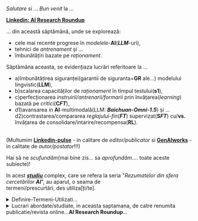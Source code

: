 *Salutare* si ... *Bun venit* la ...  

 [**Linkedin: AI Research Roundup**](https://www.google.com/search?q=AI+Research+Roundup&rlz=1C1CHBF_enRO1132RO1132&oq=AI+Research+Roundup&gs_lcrp=EgZjaHJvbWUyBggAEEUYOTIGCAEQRRg8MgYIAhBFGDwyBggDEEUYPNIBCTE3NTBqMGoxNagCCLACAQ&sourceid=chrome&ie=UTF-8)

... din această săptămână,  unde se explorează:
 - cele mai recente progrese în *modelele*-**AI**(***LLM***-uri),
 - tehnici de *antrenament* și ...
 - îmbunătățiri bazate pe *raționament*. 

Săptămâna aceasta, se evidențiaza lucrări referitoare la ...
 - a)îmbunătățirea siguranței(garantii de siguranta=**GR** ale...) modelului lingvistic(**LLM**),
 - b)scalarea capacităților de *raționament* în timpul testului(**s1**),
 - c)perfecționarea *instruirii/antrenarii/formarii* prin învățarea(*learning*) bazată pe *critici*(**C*FT***),
 - d1)avansarea in **AI**-multimodală(LLM: ***Baichuan-Omni-1.5***) și ...<br/>d2)contrastarea/compararea *reglajului-fin*(***FT***) supervizat(**S*FT***) cu/**vs.** învățarea de consolidare/intarire/recompensa(**RL**). 

<br>(Multumim [**Linkedin-pulse**](https://www.linkedin.com/pulse/ai-research-roundup-safety-scaling-multimodal-breakthroughs-dynuf) - in calitare de *editor/publicator* si [**GenAIworks**](https://www.linkedin.com/company/genaiworks/?lipi=urn%3Ali%3Apage%3Ad_flagship3_pulse_read%3Bqdtvwz5hT727bPTetmJkQA%3D%3D) - in calitate de *autor/postator*!!!)

Hai să ne *scufundăm*(mai bine zis... sa *aprofundăm*.... toate aceste subiecte)!

In acest [***studiu***](https://www.linkedin.com/pulse/ai-research-roundup-safety-scaling-multimodal-breakthroughs-dynuf/) complex, care se refera la seria "*Rezumatelor din sfera cercetărilor **AI***", au aparut, o seama de <br/>termeni/prescurtări, des utiliza[ți/te].

<details>
 <summary>Definire-Termeni-Utilizati...</summary>

Pentru inceput, pentru a intelege cu usurinta, acest articol/săptămânal, vom trece in revistă, cativa dintre acesti termeni:

 - [**LLM**](https://en.wikipedia.org/wiki/Large_language_model) - Large Language Model = Modele mari de Limbaj(scalate la diverse marimi/scale/scalari **1B**, **3B**, **8B**, **...**).
   <br/>Un *model de limbă/Limbaj mare* (**LLM**) este un tip de model de învățare automată(**ML**) conceput pentru sarcini de procesare a limbajului natural(**NLP**), cum ar fi generarea limbajului.
   <br/>**LLM**-urile sunt modele lingvistice cu mulți parametri și sunt instruite/antrenate/invatate/formate cu învățare auto-supravegheată([**SAL**](https://en.wikipedia.org/wiki/Supervised_learning)) pe o cantitate mare de text.
 - [**VML**](https://encord.com/blog/vision-language-models-guide/) - Vision-Language Models = Modele Vizuale de Limbaj .<br/>
 Aceste modele(**VML**) pot procesa și înțelege modalitățile de limbaj (text) și viziune (imagine) simultan pentru a efectua sarcini avansate de limbaj-viziune/vizual, cum ar fi *răspunsul la întrebări vizuale* ([**VQA**](https://vision-explorer.allenai.org/visual_question)), *subtitrărea imaginilor* și *căutarea text-la-imagine*;
 <br/> Aceste modele pot fi folosite(in mod repetat/recursiv) si in cazul *video*/*videoclip*-urilor, dat fiind faptul ca un *video* este o insiruire de mai multe cadre/imagini(*sprite*-uri). Deci video=**{**imagini**}**.
 - [**FT**](https://en.wikipedia.org/wiki/Fine-tuning_(deep_learning)) = Fine-Tuning = reglare/Tunare-Fina.
   <br/>În *învățarea-profundă*(**DL**) , *reglarea-fină*([**FT**](https://www.linkedin.com/pulse/building-fine-tuning-large-language-model-generative-ai-tazkera-haque-y8bcc/)) este o abordare/varianta a *transferului-de-învățare*, varianta în care, *parametrii-unui-model*(**LLM**) de *rețea-neuronală*([**NN**](https://en.wikipedia.org/wiki/Neural_network)) **pre-antrenată**, sunt antrenați/invațați/acordați/modificați/ajustați, pe/la *date-noi*.
   <br/>*Reglarea-fină*([**FT**](https://www.google.com/search?sca_esv=744faba34f407743&rlz=1C1CHBF_enRO1132RO1132&sxsrf=AHTn8zrr0TLZFmUEEwoawJ0AwF5IOI0fkA:1738759617183&q=.avi+fine+tuning+ai+model+llm&udm=2&fbs=ABzOT_BYhiZpMrUAF0c9tORwPGls0vqphpL9nGKy0PrLJqseLh0EQ6IW_YF9DHIKeRA2FImZJj7_nGLmr0IdZilOghZzNgMFk3aJ_aCLgBcYPfMMnTtkxvIFSifbF8fUw2Jv7wsjn4EFAru9uCvKItEWlh6Msc2bc_waqIcpbvO3hgkPwNEnEn1FFfLcV0CGEYhkFgRYo-ax&sa=X&ved=2ahUKEwih1tOqyKyLAxVcVfEDHfgkAi0QtKgLegQIDBAB&biw=1920&bih=911&dpr=1)) se poate face pe <ins>întreaga</ins> *rețea-neuronală*(**NN**), sau doar pe un *<ins>subset-de-straturi</ins>* ale *acesteia*(**NN**), caz în care, *straturile*, care *<ins>nu</ins> sunt reglate-fin*(**FT**), sunt „*înghețate*”(adică, acele *straturi*, [rămân](https://dexonline.ro/definitie/r%C4%83m%C3%AEn/701200) *<ins>ne</ins>modificate*/*<ins>nu</ins> sunt modificate*, în timpul *retro-propagarii*).
   <br/>Un *model*(**LLM**) poate fi, de asemenea, *<ins>mărit</ins>* cu „*adaptoare*”, care constau din/au mult-mai-puțini *parametrii*, decât *modelul-original*(**LLM**) și  care(**LLM**), apoi este reglat-fin(**FT**), într-un mod eficient(*Parameter-Efficient-Fine-Tuning*=**PEFT**), din punct de vedere(d.p.d.v.) al *parametrilor* sai, prin reglarea/ajustarea/acordarea *greutăților-adaptoarelor*(a se vedea si... Implementarea/ajustarea-**PEFT** eficienta prin *Low-Rank Adaptation*=**LoRA**) și/dar lăsând, restul *greutăților-modelului*(**LLM**), *înghețate*.
 - [**SFT**](https://huggingface.co/docs/trl/sft_trainer) = Supervised Fine-Tuning = reglare-Fină Supravegheată(Etichetată/Clasificată/Categorisită corespunzator).
   <br/>*Tunajul/Reglajul-fin(**FT**) supravegheat*(**S*FT***) este utilizat, în mod obișnuit, pt **antrenarea** *model*elor de limbaj(**LLM**), in a <ins>imita</ins>|<ins>cauta</ins>&<ins>reda</ins> *răspunsurile*-*adnotate*(etichetate), la instrucțiunile/regulile/cerintele/task-urile date/incredintate/cerute.
 - [**CFT**](https://arxiv.org/pdf/2501.17703?) = Critique Fine-Tuning = reglare-Fină Critică.
   <br/>*Tunarea/Reglarea-Fina(**FT**) Critică*(**C*FT***), este o strategie, în care *model*ele(**LLM**), învață să *critice*, răspunsurile zgomotoase(care d.p.d.v al sarcinii, sunt...partial|>**100%** sau total|=**100%** gresite=adica raspunsurile care au/poseda un **grad**=**procent**=**?** ***%*** de **incorectitdine**), mai degrabă/în loc să/decât să le *imite*... pe cele corecte(total-corecte=**100%** *corecte* = **0%** *incorecte*).
    <br/>Inspirat de *învățarea-umană*(procese care pun accent pe gândirea critică), **C*FT*** încurajează analiza mai profundă și nenuanțat(ă) - de înțelegere — trăsături adesea trecute cu vederea de către standardul **S*FT***.
 - [**RL**](https://en.wikipedia.org/wiki/Reinforcement_learning)  = Reinforcement Learning = învățăre prin consolidare/întărire(cu o recompensă bazată pe rezultate).
   <br/>*învățare prin întărire* -este un termen provenit din- psihologie(a se vedea subiectele [*întărire*](https://en.wikipedia.org/wiki/Reinforcement) și [*condiționare operantă*](https://en.wikipedia.org/wiki/Operant_conditioning)).
   <br/><br/>Încadrarea tipică a unui scenariu de *învățare prin întărire*([**RL**](https://en.wikipedia.org/wiki/Reinforcement_learning)):<br/>
   - un [agent](https://upload.wikimedia.org/wikipedia/commons/thumb/1/1b/Reinforcement_learning_diagram.svg/500px-Reinforcement_learning_diagram.svg.png) întreprinde **acțiuni** într-un *mediu*, care sunt
     - interpretate/evaluate/observate/recompensate/[răsplătite](https://dexonline.ro/definitie/par%C3%A0nd%C4%83r%C4%83t/534761) ca-o/într-o <ins>*recompensă*</ins> și
     - reprezentate de o *stare*,
     care sunt transmise <ins>agentului</ins>.

   *Învățarea prin consolidare*(**RL** ) este o zonă interdisciplinară a **învățării automate(ML**)** și a **controlului optim**, preocupată de(care se ocupa de_ modul în care un <ins>agent-inteligent</ins> ar trebui să ia **acțiuni** într-un *mediu-dinamic* pentru a maximiza un <ins>*semnal-de-recompensă*</ins>.
   <br/>*Învățarea prin consolidare/intarire*(**RL**) este una dintre cele trei(3) paradigme/modele/posibilitati/variante de bază(principale) ale ***învățării automate(ML)***, alături de **învățarea-supervizată/supravegheată/etichetată(SL-supervised-learning)** și de **învățarea-nesupravegheată/nesupervizată/neetichetată(unSL-unsupervised-learning)**.
 - [**OOD**](https://paperswithcode.com/task/ood-detection) = ***Out***-*Of*-**Distribution** = ([detectia](https://www.sciencedirect.com/science/article/abs/pii/S0950705125000231)) în(*Of*)-afara(***Out***)-Distribuției(**Distribution**).
   <br/>*Detectarea Out of Distribution*(**OOD**) este sarcina de a *detecta-instanțe*, care *nu aparțin distribuției*, pe care a fost *instruit/invatat/antrenat/format* **clasificatorul**.
   <br/>***Datele***-**OOD** sunt adesea denumite ***date***-„*nevăzute*”, deoarece *model*ul(**LLM**-ul) nu le-a *întâlnit/văzut* în timpul **antrenament***ului*.<br/>
   <br/>*Detectarea-**OOD*** este de obicei efectuată prin**antrenarea/invatarea/formarea** unui *model*(**LLM**) pentru a distinge între ***datele***-*în*-*Distribuție*(**ID = In-Distribution**), pe care *model*ul(**LLM**-ul) le-a *văzut* în timpul **antrenamentului* și **datele**-**OOD**, pe care <ins>*nu*</ins> le-a *văzut*.
   <br/>Acest lucru poate fi realizat folosind o varietate de *tehnici*, cum ar fi ***antrenarea***(separat/ă) a unui ***detector***-**OOD**,  ori ***modificarea***-**arhitecturii** sau modificarea [**funcției-de-pierdere**](https://ro.eitca.org/artificial-intelligence/eitc-ai-adl-advanced-deep-learning/advanced-computer-vision/convolutional-neural-networks-for-image-recognition/what-is-the-mathematical-formula-for-the-loss-function-in-convolution-neural-networks/), a modelului(**LLM**-ului), pentru a-l(pe **LLM**) face mai sensibil, la ***datele***-**OOD**.<br/>  
 - [**GR**](https://huggingface.co/papers/2501.18492) = [GuardReasoner](https://arxiv.org/html/2501.18492v1) = *model* de *Gardă* bazat pe *Raționament*(metodologia *GuardReasoner*; se trece de la ***imitatie*** la **garantii**).
   <br/>Pe măsură ce **LLM**-urile influențează, din ce în ce mai mult, siguranța aplicațiilor critice, asigurarea siguranței acestora, folosind balustrade/protectii, rămâne o provocare cheie/importanta.
   <br/>Această lucrare, propune *GuardReasoner*(**GR**), o nouă protecție pentru **LLM**, prin ghidarea/orientarea/formarea *model*ului de gardă***GM**), pentru a *învăța* să **raționeze**.
   <br/> Concret, creăm mai întâi *setul-de-date(dataset)* <ins>*GuardReasonerTrain*(**GRT**)</ins>, care constă din ***127K***-*mostre/esantioane* cu ***460K***-*pași-de-raționament*(*detaliați*).
   <br/>Apoi, introducem raționamentul ***SFT*** pentru a <ins>debloca</ins> capacitatea de *raționament* a *model*elor de gardă(**GM**).
   <br/>În plus, prezentăm un *eșantion-dur* de **DPO** pentru a le <ins>consolida/intari</ins> și mai mult capacitatea de *raționament*.
   <br/>În acest fel, *GuardReasoner*(**GR**) obține *performanțe mai bune*, in zona de *explicabilitate/descriere* și de *generalizare/rezumare*.
   <br/>Experimente și analize ample pe ***13*** *etape-de-referință*, a ***3*** *sarcini-de-protecție*, demonstrează superioritatea acestuia(**GR**).
   <br/>În mod remarcabil, **GuardReasoner**-**8B** depășește/intrece(ca performanta masurata(, *model*ul **GPT-4o+[CoT](https://learnprompting.org/docs/intermediate/chain_of_thought?srsltid=AfmBOopAoMbWL-h_oQrVQeHttPd3ZF9xB1c7nxBfe91RvbFJuLaDek9C)** cu **5,74%** și *model*ul 
   <br/>**LLaMA Guard 3**-**8B** cu **20,84%**, in privinta *scorului*-**F1**(în *medie*=*AVG-F1*).
   <br/>Au fost lansate/furnizate *datele-de-antrenament/train-dataset*, *codul-sursa* și *modelele*-cu-diferite-scale*(**1B**, **3B**, **8B**) ale/din cadrul [GuardReasoner](https://github.com/yueliu1999/GuardReasoner/).<br/>
 - [**GRT**](https://huggingface.co/datasets/yueliu1999/GuardReasonerTrain) = GuardReasonerTrain = Setul de antrenare/antrenament(**train**) al modelului *GuardReasoner*([**GR**](https://github.com/yueliu1999/guardreasoner))
<br/>*GuardReasonerTrain* sunt *datele-de-instruire/train(dataset/ds-ul)* pentru **R-SFT** ale *GuardReasoner*([Cod](https://github.com/yueliu1999/GuardReasoner/): **GR**), așa cum este descris în lucrarea "[**GuardReasoner**](https://huggingface.co/papers/2501.18492): [***Towards Reasoning-based LLM Safeguards***](https://huggingface.co/papers/2501.18492)".
<br/>Iata aici modul de utilizare al acestui *GRT-dataset*(**GRT-ds**):
<pre>
  <code>
      from datasets import load_dataset
      
      # Login using e.g. `huggingface-cli login` to access this dataset
      ds = load_dataset("yueliu1999/GuardReasonerTrain")
  </code>
 </pre>
 - [**RDS**](https://arxiv.org/abs/2403.02333) = Reasoning Data Synthesis = Sinteza Datelor de Raționament
   <br/>*RDS* este un mod/o varianta/un modul/o varianta de abordare privind instruirea/invatarea/formarea/antrenarea pt indeplinirea sarcinilor-AI, in conformitate cu  metodologia *GuardReasoner*(**GR**). 
 - [**R-SFT**](https://www.invisible.co/blog/what-is-supervised-fine-tuning) = Reasoning Supervised Fine-Tuning = reglaj-Fin Supravegheat bazat pe/de Raționament(Reasoning: mod/modul/model de gândire-asemănătoare omului);
   <br/>Capacitatea/Abilitatea de a raționa este crucială/extrem de importantă pentru **LLM**-uri, permițându-le să ***imite*** modele de gândire asemănătoare omului.
   <br/>[*R-SFT*](https://arxiv.org/pdf/2403.02333) este un mod/o varianta/un modul de abordăre privind instruirea/invatare/formarea/antrenarea pt indeplinirea sarcinilor(***tasks***)-**AI**, in conformitate cu  metodologia GuardReasoner(**GR**).
 - [**DPO**](https://arxiv.org/abs/2305.18290) = Direct Preference Optimization = Optimizarea Directă a Preferințelor(pt mostre/esantioane/samples).
   <br/>În timp ce,* modelele lingvistice*(***LM***)-*nesupravegheate*(***unSLM***), la scară largă(**LLM**),adica **unSLLM**, *învață* cunoștințe generale ale lumii, marginea și unele abilități de *raționament*, iar obținerea unui *control-precis al comportamentului-lor*(**unSLLM**) este dificilă(din cauza naturii complet nesupravegheate a pregătirii lor).
<br/>Metodele de *dobândire/învațare* existente, a unei astfel de direcții(*nesupravegheate*), colectează etichete umane (de-o calitate relativă),atunci canddoriti să modelați generațiile și să ajustați ***LM***-ul-nesupravegheat(**unSLM**-ul), pentru a se alinia cu aceste preferințe, de multe ori, folosind/cu *învățare prin consolidare/intarire/recompensa din *feedbackul*(recompensate de catre noi oamenii, ca urmare a raspunsului/rezultatului obtinut)-*uman*(***RLHF***).
<br/>Cu toate acestea, [***Reinforcement Learning from Human Feedback(RLHF)***](https://arxiv.org/html/2312.11819v2), este o procedură complexă și adesea instabilă, potrivită, mai întâi, unui *model-de-recompensă*(**RL**) care reflectă *preferințele umane*, și apoi, reglajului ***LM***ului-mare(**LLM**-ului) *nesupravegheat*(**unSLLM**), folosind *învățarea prin întărire*(**RL**), pentru a maximiza această *recompensă*, estimată, fără a devia, prea departe, de modelul original.
<br/>În această [lucrare](https://arxiv.org/abs/2305.18290), se introduce, o nouă parametrizare, a modelului de recompensă(**RL**), în/adusa ***RLHF***-ului, care permite, extragerea *optimu*lui corespunzător politicii în formă închisă, permițându-ne să rezolvăm, problema standardului ***RLHF***, doar cu o pierdere simplă/inerenta de *clasificare*(din cauza ca, procesul de clasificare, din perspectiva umana, in practica, este greoi in a-l efectua, cu o foarte mare precizie / exactitate).
<br/>Algoritmul rezultat, pe care îl numim *Direct Preference Optimization*([*DPO*](https://arxiv.org/pdf/2305.18290)), este stabil, performant și ușor din punct de vedere(d.p.d.v.) computațional(al calcului), eliminând necesitatea, eșantionării din ***LM**, în timpul reglajului-fin(**FT**), sau necesitatea interpretării *reglajului* **hiper-parametric** *semnificativ*(reglajul unui numar, semnificativ de mare, de parametrii).
<br/>Experimentele noastre arată că, *DPO*-ul se poate regla-fin(**FT**), astfel incat, *LM*-ul să se *alinieze*(controlat/asa cum vrem noi), la preferințele umane, precum și faptul ca, sau,  aceasta *aliniere* se efectuaza/are loc... *mai bine* decât in cazul metodelelor deja existente.
<br/>În special, reglarea-fină(**FT**) cu/bazat *DPO*, depășește [***RLHF***](https://arxiv.org/html/2403.10704v1), bazat pe **PPL Quantization([PPQ](https://github.com/OpenPPL/ppq))**, în capacitatea sa, de a controla senzorii generați și potrivește sau îmbunătățește calitatea răspunsului, în rezumat și dialog, într-o singură tură(dintr-o singura trecere), fiind în același timp, substanțial mai simplu de implementat și instruit/invatat.
<br/>***Nota***: Perplexitatea([**PPL**](https://github.com/ggerganov/llama.cpp/discussions/4110)) este o măsurătoare foarte aproximativă pentru a vedea cât de multă [cuantificare](https://dexonline.ro/definitie/cuantificare/definitii)(Quantization) modifică de fapt rezultatul final al modelului.
 - [**HS-DPO**](https://www.threads.net/@theturingpost/post/DFgdZq7MRJ_) = Hard-Sample Direct Preference Optimization = ExempleDificile - Optimizarea Directă a Preferințelor pentru esantioanele/[mostrele](https://www.google.com/search?q=mostre+sau+monstre&rlz=1C1CHBF_enRO1132RO1132&oq=mostre+sau+monstre&gs_lcrp=EgZjaHJvbWUyCQgAEEUYORiABDIKCAEQABgKGBYYHjIKCAIQABiABBiiBNIBCTYwMzhqMGoxNagCCLACAQ&sourceid=chrome&ie=UTF-8) dure/dificile(mostre/exemple/esantioane/probe destinate invatarii/antrenamentului, si care... se află în apropierea graniței/limita de decizie/i);
   <br/>*HS-DPO* este un mod/o varianta/un modul/o varianta de abordare privind instruirea/invatare/antrenarea pt indeplinirea sarcinilor-AI, in conformitate cu metodologia GuardReasoner(**GR**).
   <br/> Metoda/Tehnica/Abordarea *HS-DPO*=ExempleDificile-Optimizarea preferințelor directe pentru eșantionare(DPO), se caracterizeaza prin urmatoarele aspecte:
<br/> • GuardReasoner(**GR**) *identifică* cele mai dificile/grele/dure(hard) cazuri/exemple/esantioane/mostre(samples), adica *identifică* ExempleDificile/HardSamples(*HS*), în care răspunsurile **AI** conțin *atât* **raționament-corect**, *cât și* **raționament-incorect**(pașii de rationament/rationamentul corect[i] vs. incorect[i]).
<br/> • Se *antrenează* folosind <ins>mai multe modele de raționament</ins>, fiecare cu puncte forte diferite, pentru a <ins>îmbunătăți acuratețea</ins>.
<br/> • Modelul *compară* <ins>pașii-**buni**-de-raționament</ins> și/cu/vs. <ins>pașii-***răi***-de-raționament</ins>, *învățând să prefere* pașii/raționamentul **corect/bun[i]** față de cei **înșelatori/falsi/incorecti**.<br/>

 - [**ST-TS**](https://arxiv.org/abs/2501.19393) = Simple Test-Time Scaling = Scalarea(crestere/scadere) Simpla a Timpului/Duratei-de-Testare.
<br/> Test-time scaling([*ST-TS*](https://arxiv.org/pdf/2501.19393)) este o abordare promițătoare, a modelarii limbajului(**LM**), care folosește compoziția suplimentară, la/pe timpul/momentul/durata-de-testare, pentru a îmbunătăți performanța.
<br/> Modelul **o1** al ***OpenAI***, a arătat această capacitate, dar nu a publicat(să-și împărtășească, în mod clar...) metodologia, ducând la multe repli-
eforturi [cationice](https://dexonline.ro/definitie/cationic)(de cautare a etimologiei).
<br/>Căutăm, cea mai simplă abordare, de atingere a,  scalarii timpului/duratei-de-testare și mai cautam in plus si un raționament puternic-performa[n]t.
<br/>În primul rând, organizăm un mic(small) set/esantion de date/dataset/samples/exemple, **s1K**, de ***1.000 de întrebări***, asociate cu urme(care ne arata modul de gândire) de raționament, bazându-ne pe *trei(3) criterii*, pe care le validăm(verificam), prin ablațiuni(indepartari/taieri/inlaturari de exemple, care nu corespund/indeplinesc cel[or/e] 3 criterii de validare): *dificultate*, *diversitate* și *calitate*.
<br/>În al doilea rând, s-a  *<ins>forțat</ins> dezvoltarea bugetului*...de timp/duratei, pus/alocat/prevazut/estimat pentru a controla timpul/durata-de-testare, fie prin... *încheierea*(<ins>forțată</ins>), a procesului de gândire aferent modelului sau/ori(la fel de... echi-probabil) fie prin recurgerea la... *prelungirea*(<ins>forțată</ins>) a acestuia(timpului/duratei-de-testare), prin adăugarea de durate/timpi de asteptare(de tip „Așteptați”), de mai multe ori, in/la/pe durata/momentul generar[ii/ea] modelului, atunci când, procesul acesta, încearca să se termine.
<br/>Acest lucru, poate duce la/face ca modelul, dublarea/sa-si dubleze verificaril[or/e], atunci cand... se elaboreaza răspunsul acestuia, reparând/corectand adesea, trepte/etape de raționament-incorect/pasi de gândire incorectă.
<br/>După reglarea-fină(**FT**) supravegheată(**SFT**), a modelului de limbaj(*LM*) **Qwen2.5-32B-Instruct**,  pe esantionul **s1K** și echipat *<ins>cu</ins> forțarea-bugetului*(modelul acesta imbunatatit) **s1-32B**, la întrebările concursului de matematică, depaseste modelul **o1-Preview**, cu până la **27%**(pt. sarcinile/task-urile/întrebările concursurilor de matematică: ***MATH*** și ***AIME24***).
<br/>Mai departe, scalarea **s1-32B** *<ins>cu</ins> forțarea bugetului*, permite extrapolarea performanțelor sale, depășindu-le pe cele ale modelului standard/obisnut, adica cel *<ins>fără</ins> interventie*, in/pe timpul/durata-de-testare: de la **50%**la **57%** pe/pt sarcina **AIME24**.
<br/>*Modelul*, *datele* și *codul* sunt <ins>open-source</ins> la adresa: [*https://github.com/simplescaling/s1*.](https://github.com/simplescaling/s1)

</details>

<details>
 <summary>Lucrari abordate/studiate, in aceasta saptamana, de catre renumita publicatie/revista online...<b>AI Research Roundup</b>... </summary>
 
Acum sa vedem pe scurt(in rezumat), cateva ***lucrari*** abordate în / ***abordări*** din... acest complex [articol/studiu](https://www.linkedin.com/pulse/ai-research-roundup-safety-scaling-multimodal-breakthroughs-dynuf/):

<details>
 <summary> - a. GuardReasoner(<b>GR</b>)</summary>
 
 - [a)***GuardReasoner: Towards Reasoning-based LLM Safeguards***](https://media.licdn.com/dms/image/v2/D4D12AQETgqODoeNclw/article-inline_image-shrink_1500_2232/article-inline_image-shrink_1500_2232/0/1738609408068?e=1744243200&v=beta&t=QbYLdtFfZmuj79a0NUd7mvWuec5o8avTPALdZtYAJ5o) / [***GuardReasoner: către garanții LLM bazate pe raționament***](https://arxiv.org/pdf/2501.18492) 
   <br/>Lucrarea prezintă GuardReasoner(**GR**), o nouă protecție pentru **LLM**, concepută pentru a spori siguranța prin etalarea unor capacități de raționament.
   <br/>Autorii creează setul de date GuardReasonerTrain(**GRT**), care cuprinde **127.000** de *mostre*/*esantioane*(samples) cu **460.000** de *pași* detaliați de raționament  și folosesc reglarea fină supravegheată de raționament/invatare(**R-SFT**) și optimizarea preferințelor directe ale mostrelor dure/dificile(**HS-DPO**) pentru a îmbunătăți abilitățile de raționament ale modelului. 
<br/><br/>Datele de antrenament/train-ds, codul-sursa și modelele(**LLM**-urile) utilizate, de diferite scale/scalari(**1B**, **3B**, **8B**), sunt open source(sursă deschisă...in vederea studiului, modificarilor...).<br/>
<br/>**LLM**-urile sunt din ce în ce mai integrate în diverse domenii, dar sunt vulnerabile la/unor ***manipulări rău-intenționate***(de unde si termenul de **guard**=garda/garanție!).
<br/>Modelele de gardă(care ofera garanții) existente, deși eficiente, suferă de limitări în performanță, explicabilitate și generalizare. 
<br/>GuardReasoner(**GR**) abordează aceste probleme prin deblocarea și îmbunătățirea abilităților de raționament ale modelelor de gardă(care ofera garanții de protectie impotriva manipularilor rau-voitoare, atunci cand, antrenarea are loc pe seturi de date inselatoare, sau cu continut compromitator/daunator/dur sau daca vreti abraziv).<br/>
<br/>Experimente și rezultate(studii de  [ablație/indepărtarea](https://dexonline.ro/intrare/abla%C8%9Bie/62)  nocivitații, studii de masurare a eficienței si performanțelor...<br/>
<br/>1. GuardReasoner 8B(**GR-8B**) realizează cele mai bune performanțe în sarcinile de detectare a nocivității prompte și a celei de răspuns, depășind/întrecând/concurând atât modelele open-source(sursă deschisă), cât și cele cu sursă închisă.
<br/>2. GuardReasoner(**GR**) oferă pașii detaliați de raționament, sporind transparența și ajutând la corectarea probelor/mostrelor etichetate greșit.
<br/>3. Modelul(**GR**) funcționează independent de categoriile fixe, recunoscând conținutul dăunător/rau/dur deschis, îmbunătățind astfel generalizarea.
<br/><br/>[Lucrarea](https://arxiv.org/pdf/2501.18492) evidențiază dezvoltarea unui model de gardă(cum este **GR**) pentru a atenua riscurile potențiale și impactul dăunător al[e]/asupra **LLM**-urilor, contribuind la integrarea mai sigură a **AI** în societate.<br/>
 
 </details>
 
 <details>
 <summary> - b. <b>s1</b>: Simple Test-Time Scaling(<b>ST-TS</b>)</summary>
  
 - b)[***s1: Simple Test-Time Scaling***](https://media.licdn.com/dms/image/v2/D4D12AQGAMOOG_LIz-w/article-inline_image-shrink_1500_2232/article-inline_image-shrink_1500_2232/0/1738609419796?e=1744243200&v=beta&t=Ftsru31-7BNv1egojySpq3atw2MXXPnqoMiB5F97TIM) / [***s1: Scalare simplă a timpului de testare***](https://arxiv.org/pdf/2501.19393)
   <br/>Lucrarea prezintă **s1**, o nouă abordare a scalarii timpului de testare pentru modelele de limbaj, care își propune să îmbunătățească performanța prin utilizarea calculului suplimentar în timpul testării.
   <br/>Inspirați de modelul **o1** al ***OpenAI***, autorii organizează un mic set de date, **s1K**, format din **1.000** de *întrebări* asociate cu *urme de raționament*.
   <br/>Modelul, datele și codul sunt open source(sursă deschisă).<br/>
<br/>Scalarea timpului de testare(**ST-TS**), care crește calculul în timpul testării pentru a îmbunătăți performanța, a atras atenția, în special cu modelul **o1** al ***OpenAI***.<br/> 
<br/>Autorii își propun să găsească cea mai simplă abordare pentru a obține atât scalarea timpului de testare, cât și performanța puternică a raționamentului.<br/> 
<br/>Ei organizează un set de date mic, **s1K**, și dezvoltă forțarea bugetului pentru a controla calcularea timpului de testare, ceea ce duce la un model de raționament puternic care se scalează, cu mai multe calcule/ în/pe timpul/durata-testării.<br/>
<br/>Depășește[Concură/Concurează](https://gresit.ro/concura-sau-concureaza.html) cu modelul/LLM **o1-preview** al ***OpenAI*** la întrebările de matematică ale competiției și este modelul de raționament cu cel mai eficient eșantion(sample).

</details>

<details>
 <summary> - c. Critique Fine-Tuning(<b>CFT</b>)</summary>
 
 - c)[***Critique Fine-Tuning: Learning to Critique is More Effective than Learning to Imitate***](https://media.licdn.com/dms/image/v2/D4D12AQFto_Ylz-JZRw/article-inline_image-shrink_1500_2232/article-inline_image-shrink_1500_2232/0/1738609430306?e=1744243200&v=beta&t=J9gmmy-NsLmShTXbFLsuOGghvSjg9Fnn4aZwZq1fG4g) / [***Ajustarea/tunarea-Fină critică: a învăța să critici - este mai eficient decât - a învăța să imite***](https://arxiv.org/pdf/2501.17703)
   <br/>Autorii validează eficacitatea **CFT** folosind un set de date de **50.000** de *mostre*/*esantioane*(samples) de la [**WebInstruct**](https://tiger-ai-lab.github.io/MAmmoTH2/) / [***HF***](https://huggingface.co/datasets/TIGER-Lab/WebInstructSub), cu critici generate de [**GPT-4o**](https://openai.com/index/hello-gpt-4o/).
   <br/>[**CFT**](https://tiger-ai-lab.github.io/CritiqueFineTuning/) depășește constant [**SFT**](https://www.linkedin.com/posts/techsachinkumar_critique-fine-tuning-teaching-llm-models-activity-7290893014795710466-24cQ) la șase(**6**) repere/benchmark-uri/standuri de testare matematice(**MATH**, **Minerva-Math**, **GSM8K**, **OlympiadBench**, American Invitational Mathematics with -Examination: **AIME24** and Competitions: **AMC23**) cu diferite modele de bază(LLM: ***Qwen2.5***, ***Qwen2.5-Math*** si ***DeepSeek-Math***), obținând o îmbunătățire cu/intre **4**-**10***%*.<br/> 
   <br/>Lucrarea propune Critique Fine-Tuning ([**CFT**](https://arxiv.org/html/2501.17703v1)), care mută accentul de la imitație la învățarea bazată pe critică, inspirată de procesele de învățare umană care pun accent pe gândirea critică și feedback-ul constructiv.<br/>
   <br/>Autorii creează un set de date de **50.000** de *mostre*/*esantioane* din [**WebInstruct**](https://github.com/TIGER-AI-Lab/MAmmoTH2) / [**HF**](https://huggingface.co/datasets/TIGER-Lab/WebInstruct-CFT), folosind [**GPT-4o**](https://openai.com/index/gpt-4o-and-more-tools-to-chatgpt-free/) pentru a genera critici pentru răspunsurile zgomotoase(/considerate ca fiind criticabile/gresite).<br/>
   <br/>[**CFT**](https://medium.com/@techsachin/critique-fine-tuning-teaching-llm-models-to-critique-and-analyze-responses-0a603c95e900) depășește constant [**SFT**](https://www.researchgate.net/figure/Training-dynamics-comparison-of-different-methods-on-Qwen25-Math-7B-across-key_fig1_388495470) la șase repere matematice, obținând o îmbunătățire cu/intre **4**-**10***%*.
   <br/> Autorii susțin că [**CFT**](https://arxiv.org/abs/2501.17703) reprezintă un pas semnificativ înainte în a face formarea modelului lingvistic([**LLM**](https://x.com/askalphaxiv/status/1885848467307745559)) și mai eficientă.<br/>

</details>

<details>
 <summary><br/> - d1. <b>Baichuan-Omni-1.5</b><br/> - d2. <b>SFT</b>-Memorizes <i>vs</i></summary> <b>RL</b>-Generalizes</summary>
 
 - d1)[***Baichuan-Omni-1.5 Technical Report: Pushing the Boundaries of Omni-Modal AI with 73.3 Benchmark Mastery***](https://media.licdn.com/dms/image/v2/D4D12AQHaviv9ZKEfHA/article-inline_image-shrink_1500_2232/article-inline_image-shrink_1500_2232/0/1738609441226?e=1744243200&v=beta&t=xu8DVC0orT18YUEBWfme_88Cz97DwtUdRRCNJ4xgP4E) / [***Raport tehnic Baichuan-Omni-1.5: Depășirea limitelor AI omni-modale cu 73.3 Benchmark Mastery***](https://arxiv.org/abs/2501.15368)
     <br/>**Baichuan-Omni-1.5**, un model *omni-modal* avansat dezvoltat de ***Baichuan Inc***.
     <br/> Acest model este conceput pentru a înțelege și a genera conținut în mai multe modalități(multi-modal), inclusiv text, imagini, audio și video.<br/> 
     <br/>Modelul poate procesa și genera text și vorbire de înaltă calitate din intrări text, imagine, audio și video, permițând interacțiuni intermodale fără întreruperi.
     <br/>**Baichuan-Omni-1.5** atinge un scor mediu de **73,3** la zece benchmark-uri de înțelegere a imaginii, depășind alte modele precum **GPT-4o-mini**.<br/>
     <br/>Modelul este antrenat pe aproximativ 500 de miliarde de puncte de date multimodale de înaltă calitate, folosind o strategie de antrenament în mai multe etape care integrează-progresiv alinierea(aducerea la acelasi numitor comun) multi-modală și reglarea fină(**fine-tuning**) a mai multor sarcini.<br/>
     <br/>Canalul de instruire/invatare/formare/antrenare(training) implică etape care încorporează-progresiv viziunea(imagine,video) și audio în **LLM**(eminamente textual), urmate de reglaj-fin(**fine-tuning**) supravegheat cu date omni-modale.<br/>

     <br/>d2)[***SFT-Memorizes, RL-Generalizes: A Comparative Study of Foundation Model Post-training***](https://media.licdn.com/dms/image/v2/D4D12AQECyR29nuOTPg/article-inline_image-shrink_1500_2232/article-inline_image-shrink_1500_2232/0/1738609451688?e=1744243200&v=beta&t=Wfqmd54SFNi3uhaGABY2NYPDNUaAOtsuAw3lrBaUqkE) / [***SFT-memorează, RL-generalizează: Un studiu comparativ al modelului de fundație post-formare/antrenare***](https://arxiv.org/pdf/2501.17161)
   <br/>Această lucrare investighează efectele reglajului fin supravegheat (**SFT**) și ale *învățării prin consolidare/intarire*(**RL**) asupra capacităților de generalizare și memorare ale modelelor de bază(**LLM**), concentrându-se atât pe mediile bazate pe text, cât și pe cele vizuale(imagini/video).<br/> 
<br/>*Comparatie*: **Generalizare** *versus*(*vs.*) **Memorare**:<br/>
<br/>**RL Generalizes**: **RL**, mai ales atunci când este antrenat/întărit cu o recompensă bazată pe rezultate, arată o generalizare mai bună atât în ​​mediile textuale, cât și în cele vizuale(imagine,video) bazate pe reguli.<br/>
<br/>**SFT-Memorizes**: **SFT** tinde să memoreze datele de antrenament și se luptă să generalizeze la scenarii în afara distribuției([**OOD**](https://arxiv.org/abs/2308.10261)).<br/>
<br/>**RL** îmbunătățește capacitățile de recunoaștere vizuală de bază ale modelului, contribuind la o generalizare îmbunătățită în domeniile vizuale.
<br/>**SFT** este încă util pentru antrenamentul RL eficient, deoarece stabilizează formatul de ieșire al modelului, permițând RL ulterior să obțină câștiguri de performanță.<br/>
<br/>**RL** îmbunătățește constant performanța [**OOD**](https://encord.com/blog/what-is-out-of-distribution-ood-detection/) în toate sarcinile, în timp ce **SFT** arată o degradare a performanței.
<br/>Creșterea calculului **RL** îmbunătățește acuratețea recunoașterii vizuale în [**VLM**](https://encord.com/blog/vision-language-models-guide/)-uri, în timp ce scalarea **SFT** deteriorează atât recunoașterea vizuală, cât și performanța generală.<br/>
<br/>Lucrarea demonstrează că **RL** este superior **SFT** în dobândirea de cunoștințe generalizabile în sarcini complexe, multimodale.
<br/>Cu toate acestea, **SFT** este încă crucial pentru stabilizarea formatului de ieșire al modelului, permițând antrenamentul **RL** eficient.<br/>

</details>
</details>
   
